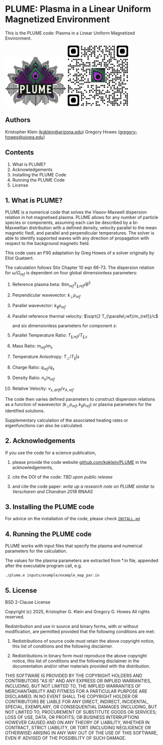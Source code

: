 # PLUME: Plasma in a Linear Uniform Magnetized Environment

This is the PLUME code: Plasma in a Linear Uniform Magnetized Environment.

<img src="./PLUME_logo.png" alt="drawing" width="200"/>
<img src="./qrcode_plume_github.png" alt="drawing" width="200"/>

## Authors

Kristopher Klein   (kgklein@arizona.edu)
Gregory Howes      (gregory-howes@uiowa.edu)

## Contents

1. What is PLUME?
2. Acknowledgements
3. Installing the PLUME Code
4. Running the PLUME Code
5. License

## 1. What is PLUME?

PLUME is a numerical code that solves the Vlasov-Maxwell dispersion
relation in hot magnetised plasma.
PLUME allows for any number of particle species or components, assuming each can be described by a bi-Maxwellian distribution with a defined density, velocity parallel to the mean magnetic fiedl, and parallel and perpendicular temperatures.
The solver is able to identify supported waves with any direction of propagation with respect to the background magnetic field.

This code uses an F90 adaptation by Greg Howes of a solver originally by Eliot Quataert.

The calculation follows Stix Chapter 10 eqn 66-73.
The dispersion relation for $\omega/\Omega_{ref}$ is dependent on four global dimensionless parameters:

 1. Reference plasma beta: $8 \pi n_{ref} T_{\parallel,ref} /B^2$
 2. Perpendicular wavevector: $k_\perp \rho_{ref}$
 3. Parallel wavevector: $k_\parallel \rho_{ref}$
 4. Parallel reference thermal velocity: $\sqrt{2 T_{\parallel,ref}/m_{ref}}/c$

     and six dimensionless parameters for component $s$:

 1. Parallel Temperature Ratio: $T_{\parallel,ref}/T_{\parallel,s}$
 2. Mass Ratio: $m_{ref}/m_{s}$
 3. Temperature Anisotropy: $T_{\perp}/T_{\parallel}|s$
 4. Charge Ratio: $q_{ref}/q_{s}$
 5. Density Ratio: $n_{s}/n_{ref}$
 6. Relative Velocity: $v_{s,drift}/v_{A,ref}$

The code then varies defined parameters to construct dispersion relations as a function of wavevector $(k_\perp \rho_{ref},k_\parallel \rho_{ref})$ or plasma parameters for the identified solutions.

Supplementary calculation of the associated heating rates or eigenfunctions can also be calculated.

## 2. Acknowledgements

If you use the code for a science publication,
1. please provide the code website [github.com/kgklein/PLUME](https://github.com/kgklein/PLUME) in the acknowledgements,

2. cite the DOI of the code: *TBD upon public release*

3. and cite the code paper: *write up a research note on PLUME similar to Verscharen and Chandran 2018 RNAAS*
   
##  3. Installing the PLUME code

For advice on the installation of the code, please check [`INSTALL.md`](./INSTALL.md)

##  4. Running the PLUME code

PLUME works with input files that specify the plasma and numerical parameters for the calculation.

The values for the plasma parameters are extracted from *.in file, appended after the executable program call, e.g.
```
./plume.e inputs/example/example_map_par.in
```

## 5. License

BSD 2-Clause License

Copyright (c) 2025, Kristopher G. Klein and Gregory G. Howes
All rights reserved.

Redistribution and use in source and binary forms, with or without
modification, are permitted provided that the following conditions are met:

1. Redistributions of source code must retain the above copyright notice, this
   list of conditions and the following disclaimer.

2. Redistributions in binary form must reproduce the above copyright notice,
   this list of conditions and the following disclaimer in the documentation
   and/or other materials provided with the distribution.

THIS SOFTWARE IS PROVIDED BY THE COPYRIGHT HOLDERS AND CONTRIBUTORS "AS IS"
AND ANY EXPRESS OR IMPLIED WARRANTIES, INCLUDING, BUT NOT LIMITED TO, THE
IMPLIED WARRANTIES OF MERCHANTABILITY AND FITNESS FOR A PARTICULAR PURPOSE ARE
DISCLAIMED. IN NO EVENT SHALL THE COPYRIGHT HOLDER OR CONTRIBUTORS BE LIABLE
FOR ANY DIRECT, INDIRECT, INCIDENTAL, SPECIAL, EXEMPLARY, OR CONSEQUENTIAL
DAMAGES (INCLUDING, BUT NOT LIMITED TO, PROCUREMENT OF SUBSTITUTE GOODS OR
SERVICES; LOSS OF USE, DATA, OR PROFITS; OR BUSINESS INTERRUPTION) HOWEVER
CAUSED AND ON ANY THEORY OF LIABILITY, WHETHER IN CONTRACT, STRICT LIABILITY,
OR TORT (INCLUDING NEGLIGENCE OR OTHERWISE) ARISING IN ANY WAY OUT OF THE USE
OF THIS SOFTWARE, EVEN IF ADVISED OF THE POSSIBILITY OF SUCH DAMAGE.
